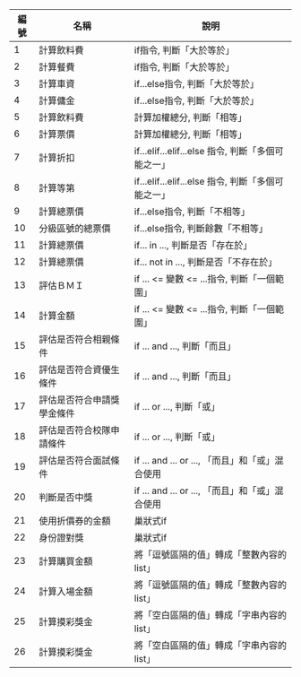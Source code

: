 |編號 | 名稱 | 說明  |
|-----|--------|-----------|
| 1   |計算飲料費 | if指令, 判斷「大於等於」     |
| 2   |計算餐費 | if指令, 判斷「大於等於」    |
| 3   |計算車資 | if...else指令, 判斷「大於等於」    |
| 4   |計算傭金 | if...else指令, 判斷「大於等於」   |
| 5   |計算飲料費 |計算加權總分, 判斷「相等」   |
| 6   |計算票價 | 計算加權總分, 判斷「相等」   |
| 7   |計算折扣 | if...elif...elif...else 指令, 判斷「多個可能之一」    |
| 8   |計算等第 | if...elif...elif...else 指令, 判斷「多個可能之一」    |
| 9   |計算總票價 | if...else指令, 判斷「不相等」   |
| 10   |分級區號的總票價 | if...else指令, 判斷餘數「不相等」     |
| 11   |計算總票價 | if... in ..., 判斷是否「存在於」    |
| 12   |計算總票價 | if... not in ..., 判斷是否「不存在於」     |
| 13   |評估ＢＭＩ | if ... <= 變數 <= ...指令, 判斷「一個範圍」    |
| 14   |計算金額 |  if ... <= 變數 <= ...指令, 判斷「一個範圍」   |
| 15   |評估是否符合相親條件 |  if ... and ..., 判斷「而且」   |
| 16   |評估是否符合資優生條件 |  if ... and ..., 判斷「而且」   |
| 17   |評估是否符合申請獎學金條件 |  if ... or ..., 判斷「或」   |
| 18   |評估是否符合校隊申請條件 |  if ... or ..., 判斷「或」   |
| 19   |評估是否符合面試條件 |   if ... and ... or ..., 「而且」和「或」混合使用   |
| 20   |判斷是否中獎 |  if ... and ... or ..., 「而且」和「或」混合使用   |
| 21   |使用折價券的金額 |  巢狀式if   |
| 22   |身份證對獎 |  巢狀式if   |
| 23   |計算購買金額 |  將「逗號區隔的值」轉成「整數內容的list」   |
| 24   |計算入場金額 |  將「逗號區隔的值」轉成「整數內容的list」   |
| 25   |計算摸彩獎金 |  將「空白區隔的值」轉成「字串內容的list」   |
| 26   |計算摸彩獎金 |  將「空白區隔的值」轉成「字串內容的list」  |
